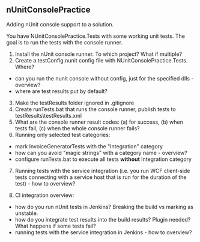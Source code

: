 nUnitConsolePractice
---

Adding nUnit console support to a solution.

You have NUnitConsolePractice.Tests with some working unit tests. The goal is to run the tests with the console runner.

1. Install the nUnit console runner. To which project? What if multiple?
2. Create a testConfig.nunit config file with NUnitConsolePractice.Tests. Where?
- can you run the nunit console without config, just for the specified dlls - overview?
- where are test results put by default?
3. Make the testResults folder ignored in .gitignore
4. Create runTests.bat that runs the console runner, publish tests to testResults\testResults.xml
5. What are the console runner result codes: (a) for success, (b) when tests fail, (c) when the whole console runner fails?
6. Running only selected test categories:
- mark InvoiceGeneratorTests with the "Integration" category
- how can you avoid "magic strings" with a category name - overview?
- configure runTests.bat to execute all tests **without** Integration category

7. Running tests with the service integration (i.e. you run WCF client-side tests connecting with a service host that is run for the duration of the test) - how to overview?

8. CI integration overview:
- how do you run nUnit tests in Jenkins? Breaking the build vs marking as unstable.
- how do you integrate test results into the build results? Plugin needed? What happens if some tests fail?
- running tests with the service integration in Jenkins - how to overview?
